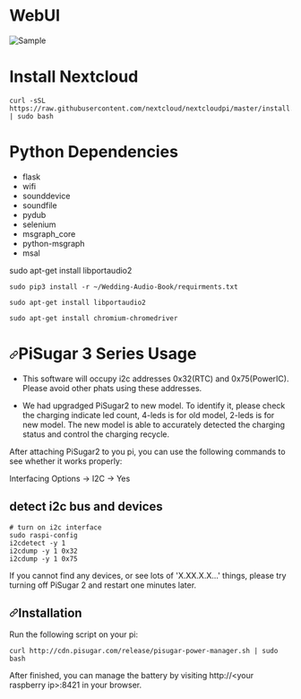 <h1 id="webui">WebUI</h1>

![Sample](https://user-images.githubusercontent.com/81442784/211213577-1323ff6a-4214-4540-96cf-0b4b39d02c09.png)

<h1 id="dependencies">Install Nextcloud</h1>
<div class="snippet-clipboard-content notranslate position-relative overflow-auto" data-snippet-clipboard-copy-content="curl -sSL https://raw.githubusercontent.com/nextcloud/nextcloudpi/master/install.sh | sudo bash"><pre class="notranslate"><code>curl -sSL https://raw.githubusercontent.com/nextcloud/nextcloudpi/master/install.sh | sudo bash</code></pre></div>

<h1 id="dependencies">Python Dependencies</h1>
<ul>
<li>flask</li>
<li>wifi</li>
<li>sounddevice</li>
<li>soundfile</li>
<li>pydub</li>
<li>selenium</li>
<li>msgraph_core</li>
<li>python-msgraph</li>
<li>msal</li>
</ul>
sudo apt-get install libportaudio2

<div class="snippet-clipboard-content notranslate position-relative overflow-auto" data-snippet-clipboard-copy-content="sudo pip3 install -r ~/Wedding-Audio-Book/requirments.txt"><pre class="notranslate"><code>sudo pip3 install -r ~/Wedding-Audio-Book/requirments.txt</code></pre></div>
<div class="snippet-clipboard-content notranslate position-relative overflow-auto" data-snippet-clipboard-copy-content="sudo apt-get install libportaudio2"><pre class="notranslate"><code>sudo apt-get install libportaudio2</code></pre></div>
<div class="snippet-clipboard-content notranslate position-relative overflow-auto" data-snippet-clipboard-copy-content="sudo apt-get install chromium-chromedriver"><pre class="notranslate"><code>sudo apt-get install chromium-chromedriver</code></pre></div>

<h1><a id="user-content-important" class="anchor" aria-hidden="true" href="#important"><svg class="octicon octicon-link" viewBox="0 0 16 16" version="1.1" width="16" height="16" aria-hidden="true"><path fill-rule="evenodd" d="M7.775 3.275a.75.75 0 001.06 1.06l1.25-1.25a2 2 0 112.83 2.83l-2.5 2.5a2 2 0 01-2.83 0 .75.75 0 00-1.06 1.06 3.5 3.5 0 004.95 0l2.5-2.5a3.5 3.5 0 00-4.95-4.95l-1.25 1.25zm-4.69 9.64a2 2 0 010-2.83l2.5-2.5a2 2 0 012.83 0 .75.75 0 001.06-1.06 3.5 3.5 0 00-4.95 0l-2.5 2.5a3.5 3.5 0 004.95 4.95l1.25-1.25a.75.75 0 00-1.06-1.06l-1.25 1.25a2 2 0 01-2.83 0z"></path></svg></a>PiSugar 3 Series Usage</h1>
<ul>
<li>
<p>This software will occupy i2c addresses 0x32(RTC) and 0x75(PowerIC). Please avoid other phats using these addresses.</p>
</li>
<li>
<p>We had upgradged PiSugar2 to new model. To identify it, please check the charging indicate led count, 4-leds is for old model, 2-leds is for new model. The new model is able to accurately detected the charging status and control the charging recycle.</p>
</li>
</ul>
<p>After attaching PiSugar2 to you pi, you can use the following commands to see whether it works properly:</p>
<div class="snippet-clipboard-content notranslate position-relative overflow-auto" data-snippet-clipboard-copy-content="# turn on i2c interface
sudo raspi-config

# Interfacing Options -&gt; I2C -&gt; Yes

<h2>detect i2c bus and devices</h2>
<pre class="notranslate"><code># turn on i2c interface
sudo raspi-config
i2cdetect -y 1
i2cdump -y 1 0x32
i2cdump -y 1 0x75
</code></pre></div>

<p>If you cannot find any devices, or see lots of 'X.XX.X.X...' things, please try turning off PiSugar 2 and restart one minutes later.</p>
<h2><a id="user-content-installation" class="anchor" aria-hidden="true" href="#installation"><svg class="octicon octicon-link" viewBox="0 0 16 16" version="1.1" width="16" height="16" aria-hidden="true"><path fill-rule="evenodd" d="M7.775 3.275a.75.75 0 001.06 1.06l1.25-1.25a2 2 0 112.83 2.83l-2.5 2.5a2 2 0 01-2.83 0 .75.75 0 00-1.06 1.06 3.5 3.5 0 004.95 0l2.5-2.5a3.5 3.5 0 00-4.95-4.95l-1.25 1.25zm-4.69 9.64a2 2 0 010-2.83l2.5-2.5a2 2 0 012.83 0 .75.75 0 001.06-1.06 3.5 3.5 0 00-4.95 0l-2.5 2.5a3.5 3.5 0 004.95 4.95l1.25-1.25a.75.75 0 00-1.06-1.06l-1.25 1.25a2 2 0 01-2.83 0z"></path></svg></a>Installation</h2>
<p>Run the following script on your pi:</p>
<div class="snippet-clipboard-content notranslate position-relative overflow-auto" data-snippet-clipboard-copy-content="curl http://cdn.pisugar.com/release/pisugar-power-manager.sh | sudo bash"><pre class="notranslate"><code>curl http://cdn.pisugar.com/release/pisugar-power-manager.sh | sudo bash
</code></pre></div>
<p>After finished, you can manage the battery by visiting http://&lt;your raspberry ip&gt;:8421 in your browser.</p>
<p>
